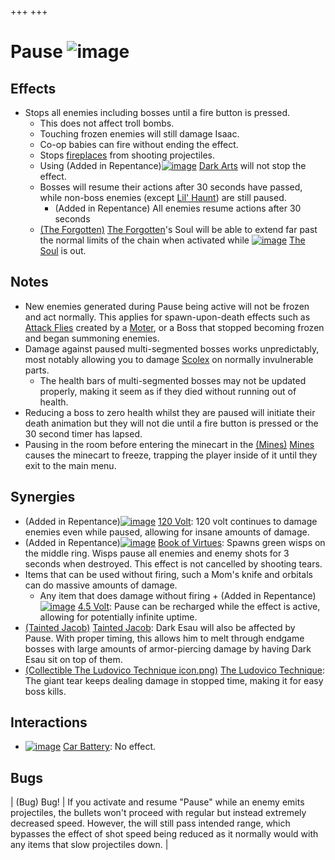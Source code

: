 +++
+++

 # Pause ![image](/image/Pause.png) 

Effects
---------


* Stops all enemies including bosses until a fire button is pressed.
	+ This does not affect troll bombs.
	+ Touching frozen enemies will still damage Isaac.
	+ Co-op babies can fire without ending the effect.
	+ Stops [fireplaces](/wiki/Fireplaces "Fireplaces") from shooting projectiles.
	+ Using (Added in Repentance)[![image](/image/Dark_Arts.png)](/wiki/Dark_Arts "Dark Arts") [Dark Arts](/wiki/Dark_Arts "Dark Arts") will not stop the effect.
	+ Bosses will resume their actions after 30 seconds have passed, while non-boss enemies (except [Lil' Haunt](/wiki/Lil%27_Haunt_(Enemy) "Lil' Haunt (Enemy)")) are still paused.
		- (Added in Repentance) All enemies resume actions after 30 seconds
	+ [(The Forgotten)](/wiki/The_Forgotten "The Forgotten") [The Forgotten](/wiki/The_Forgotten "The Forgotten")'s Soul will be able to extend far past the normal limits of the chain when activated while  [![image](/image/The_Soul.png)](/wiki/The_Soul_(Character) "The Soul") [The Soul](/wiki/The_Soul_(Character) "The Soul (Character)") is out.


Notes
-------


* New enemies generated during Pause being active will not be frozen and act normally. This applies for spawn-upon-death effects such as [Attack Flies](/wiki/Attack_Fly "Attack Fly") created by a [Moter](/wiki/Moter "Moter"), or a Boss that stopped becoming frozen and began summoning enemies.
* Damage against paused multi-segmented bosses works unpredictably, most notably allowing you to damage [Scolex](/wiki/Scolex "Scolex") on normally invulnerable parts.
	+ The health bars of multi-segmented bosses may not be updated properly, making it seem as if they died without running out of health.
* Reducing a boss to zero health whilst they are paused will initiate their death animation but they will not die until a fire button is pressed or the 30 second timer has lapsed.
* Pausing in the room before entering the minecart in the [(Mines)](/wiki/Mines "Mines") [Mines](/wiki/Mines "Mines") causes the minecart to freeze, trapping the player inside of it until they exit to the main menu.


Synergies
-----------


* (Added in Repentance)[![image](/image/120_Volt.png)](/wiki/120_Volt "120 Volt") [120 Volt](/wiki/120_Volt "120 Volt"): 120 volt continues to damage enemies even while paused, allowing for insane amounts of damage.
* (Added in Repentance)[![image](/image/Book_of_Virtues.png)](/wiki/Book_of_Virtues "Book of Virtues") [Book of Virtues](/wiki/Book_of_Virtues "Book of Virtues"): Spawns green wisps on the middle ring. Wisps pause all enemies and enemy shots for 3 seconds when destroyed. This effect is not cancelled by shooting tears.
* Items that can be used without firing, such a Mom's knife and orbitals can do massive amounts of damage.
	+ Any item that does damage without firing + (Added in Repentance)[![image](/image/4.5_Volt.png)](/wiki/4.5_Volt "4.5 Volt") [4.5 Volt](/wiki/4.5_Volt "4.5 Volt"): Pause can be recharged while the effect is active, allowing for potentially infinite uptime.
* [(Tainted Jacob)](/wiki/Tainted_Jacob "Tainted Jacob") [Tainted Jacob](/wiki/Tainted_Jacob "Tainted Jacob"): Dark Esau will also be affected by Pause. With proper timing, this allows him to melt through endgame bosses with large amounts of armor-piercing damage by having Dark Esau sit on top of them.
* [(Collectible The Ludovico Technique icon.png)](https://static.wikia.nocookie.net/bindingofisaacre_gamepedia/images/e/e4/Collectible_The_Ludovico_Technique_icon.png/revision/latest?cb=20210821050321) [The Ludovico Technique](/wiki/The_Ludovico_Technique "The Ludovico Technique"): The giant tear keeps dealing damage in stopped time, making it for easy boss kills.


Interactions
--------------


* [![image](/image/Car_Battery.png)](/wiki/Car_Battery "Car Battery") [Car Battery](/wiki/Car_Battery "Car Battery"): No effect.


Bugs
------




| (Bug) Bug!
 | If you activate and resume "Pause" while an enemy emits projectiles, the bullets won't proceed with regular but instead extremely decreased speed. However, the will still pass intended range, which bypasses the effect of shot speed being reduced as it normally would with any items that slow projectiles down.
 |


